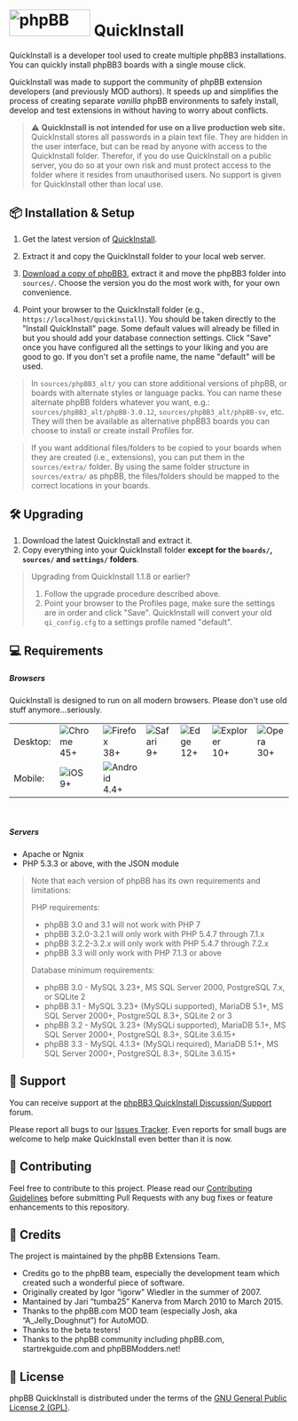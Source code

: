 # <img height="48" width="146" src="style/assets/img/logo_medium_cosmos.svg" alt="phpBB">  QuickInstall

QuickInstall is a developer tool used to create multiple phpBB3 installations. You can quickly install phpBB3 boards with a single mouse click.

QuickInstall was made to support the community of phpBB extension developers (and previously MOD authors). It speeds up and simplifies the process of creating separate *vanilla* phpBB environments to safely install, develop and test extensions in without having to worry about conflicts. 

> ⚠️ **QuickInstall is not intended for use on a live production web site.** QuickInstall stores all passwords in a plain text file. They are hidden in the user interface, but can be read by anyone with access to the QuickInstall folder. Therefor, if you do use QuickInstall on a public server, you do so at your own risk and must protect access to the folder where it resides from unauthorised users. No support is given for QuickInstall other than local use.

## 📦 Installation & Setup
1. Get the latest version of [QuickInstall](https://www.phpbb.com/customise/db/official_tool/phpbb3_quickinstall/).

2. Extract it and copy the QuickInstall folder to your local web server.

3. [Download a copy of phpBB3](https://www.phpbb.com/downloads/), extract it and move the phpBB3 folder into `sources/`. Choose the version you do the most work with, for your own convenience.

4. Point your browser to the QuickInstall folder (e.g., `https://localhost/quickinstall`). You should be taken directly to the "Install QuickInstall" page. Some default values will already be filled in but you should add your database connection settings. Click "Save" once you have configured all the settings to your liking and you are good to go. If you don't set a profile name, the name "default" will be used.

> In `sources/phpBB3_alt/` you can store additional versions of phpBB, or boards with alternate styles or language packs. You can name these alternate phpBB folders whatever you want, e.g.:  `sources/phpBB3_alt/phpBB-3.0.12`, `sources/phpBB3_alt/phpBB-sv`, etc. They will then be available as alternative phpBB3 boards you can choose to install or create install Profiles for.

> If you want additional files/folders to be copied to your boards when they are created (i.e., extensions), you can put them in the `sources/extra/` folder. By using the same folder structure in `sources/extra/` as phpBB, the files/folders should be mapped to the correct locations in your boards.

## 🛠 Upgrading
1. Download the latest QuickInstall and extract it. 
2. Copy everything into your QuickInstall folder **except for the `boards/`, `sources/` and `settings/` folders**.

> Upgrading from QuickInstall 1.1.8 or earlier?
>
> 1. Follow the upgrade procedure described above. 
> 2. Point your browser to the Profiles page, make sure the settings are in order and click "Save".  QuickInstall will convert your old `qi_config.cfg` to a settings profile named "default".

## 💻 Requirements

##### Browsers
QuickInstall is designed to run on all modern browsers. Please don't use old stuff anymore...seriously.

|  |  |  |  |  |  |  |
|-|-|-|-|-|-|-|
| Desktop: | ![Chrome](https://cdnjs.cloudflare.com/ajax/libs/browser-logos/67.0.1/chrome/chrome_32x32.png) 45+ | ![Firefox](https://cdnjs.cloudflare.com/ajax/libs/browser-logos/67.0.1/firefox/firefox_32x32.png) 38+ | ![Safari](https://cdnjs.cloudflare.com/ajax/libs/browser-logos/67.0.1/safari/safari_32x32.png) 9+ | ![Edge](https://cdnjs.cloudflare.com/ajax/libs/browser-logos/67.0.1/edge/edge_32x32.png) 12+ | ![Explorer](https://cdnjs.cloudflare.com/ajax/libs/browser-logos/67.0.1/archive/internet-explorer_9-11/internet-explorer_9-11_32x32.png) 10+ | ![Opera](https://cdnjs.cloudflare.com/ajax/libs/browser-logos/67.0.1/opera/opera_32x32.png) 30+ |
| Mobile: | ![iOS](https://cdnjs.cloudflare.com/ajax/libs/browser-logos/67.0.1/safari-ios/safari-ios_32x32.png) 9+ | ![Android](https://cdnjs.cloudflare.com/ajax/libs/browser-logos/67.0.1/android-webview/android-webview_32x32.png) 4.4+ |  |  |  |  |
<br>

##### Servers
- Apache or Ngnix
- PHP 5.3.3 or above, with the JSON module

> Note that each version of phpBB has its own requirements and limitations:
>
> PHP requirements:
> - phpBB 3.0 and 3.1 will not work with PHP 7
> - phpBB 3.2.0-3.2.1 will only work with PHP 5.4.7 through 7.1.x
> - phpBB 3.2.2-3.2.x will only work with PHP 5.4.7 through 7.2.x
> - phpBB 3.3 will only work with PHP 7.1.3 or above
> 
> Database minimum requirements:
> - phpBB 3.0 - MySQL 3.23+, MS SQL Server 2000, PostgreSQL 7.x, or SQLite 2
> - phpBB 3.1 - MySQL 3.23+ (MySQLi supported), MariaDB 5.1+, MS SQL Server 2000+, PostgreSQL 8.3+, SQLite 2 or 3
> - phpBB 3.2 - MySQL 3.23+ (MySQLi supported), MariaDB 5.1+, MS SQL Server 2000+, PostgreSQL 8.3+, SQLite 3.6.15+
> - phpBB 3.3 - MySQL 4.1.3+ (MySQLi required), MariaDB 5.1+, MS SQL Server 2000+, PostgreSQL 8.3+, SQLite 3.6.15+

## 🐞 Support
You can receive support at the [phpBB3 QuickInstall Discussion/Support](https://www.phpbb.com/customise/db/official_tool/phpbb3_quickinstall/support) forum.

Please report all bugs to our [Issues Tracker](https://github.com/phpbb/quickinstall/issues). Even reports for small bugs are welcome to help make QuickInstall even better than it is now.

## 👋 Contributing
Feel free to contribute to this project. Please read our [Contributing Guidelines](https://github.com/phpbb/quickinstall/blob/master/CONTRIBUTING.md) before submitting Pull Requests with any bug fixes or feature enhancements to this repository.

## 💖 Credits
The project is maintained by the phpBB Extensions Team.
- Credits go to the phpBB team, especially the development team which 
created such a wonderful piece of software.
- Originally created by Igor “igorw” Wiedler in the summer of 2007.
- Mantained by Jari “tumba25” Kanerva from March 2010 to March 2015.
- Thanks to the phpBB.com MOD team (especially Josh, aka “A_Jelly_Doughnut”) for AutoMOD.
- Thanks to the beta testers!
- Thanks to the phpBB community including phpBB.com, startrekguide.com and phpBBModders.net!

## 📜 License
phpBB QuickInstall is distributed under the terms of the [GNU General Public License 2 (GPL)](license.txt).
